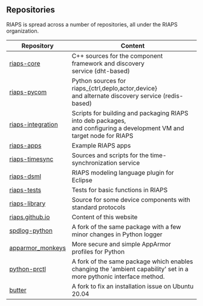 ## Repositories

RIAPS is spread across a number of repositories, all under the RIAPS organization.

Repository        | Content                                     
------------------| ----------------------------------------------------------
[riaps-core](https://github.com/RIAPS/riaps-core) | C++ sources for the component framework and discovery <br> service (dht-based)
[riaps-pycom](https://github.com/RIAPS/riaps-pycom) | Python sources for riaps_{ctrl,deplo,actor,device} <br> and alternate discovery service (redis-based)
[riaps-integration](https://github.com/RIAPS/riaps-integration) | Scripts for building and packaging RIAPS into deb packages, <br> and configuring a development VM and target node for RIAPS
[riaps-apps](https://github.com/RIAPS/riaps-apps) | Example RIAPS apps
[riaps-timesync](https://github.com/RIAPS/riaps-timesync) | Sources and scripts for the time-synchronization service
[riaps-dsml](https://github.com/RIAPS/riaps-dsml.git) | RIAPS modeling language plugin for Eclipse
[riaps-tests](https://github.com/RIAPS/riaps-tests) | Tests for basic functions in RIAPS
[riaps-library](https://github.com/RIAPS/riaps-library) | Source for some device components with standard protocols
[riaps.github.io](https://github.com/RIAPS/riaps.github.io) | Content of this website
[spdlog-python](https://github.com/RIAPS/spdlog-python) | A fork of the same package with a few minor changes in Python logger
[apparmor_monkeys](https://github.com/RIAPS/apparmor_monkeys.git)  | More secure and simple AppArmor profiles for Python
[python-prctl](https://github.com/RIAPS/python-prctl)  | A fork of the same package which enables changing the 'ambient capability' set in a more pythonic interface method. |
[butter](https://github.com/RIAPS/butter) | A fork to fix an installation issue on Ubuntu 20.04  
